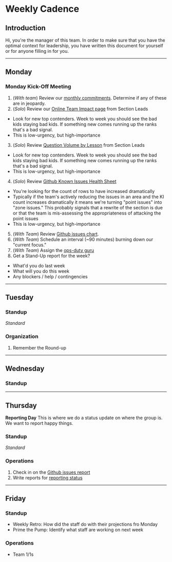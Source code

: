 # Weekly Cadence

## Introduction

Hi, you're the manager of this team. In order to make sure that you have the
optimal context for leadership, you have written this document for yourself or
for anyone filling in for you.

----

## Monday

### Monday Kick-Off Meeting

1. (_With team_) Review our [monthly commitments](./this_month.md). Determine
   if any of these are in jeopardy.
2. (_Solo_) Review our [Online Team Impact page][impact-page] from Section Leads
  * Look for new top contenders. Week to week you should see the bad kids
    staying bad kids. If something new comes running up the ranks that's a bad
    signal.
  * This is low-urgency, but high-importance
3. (_Solo_) Review [Question Volume by Lesson][qvl] from Section Leads
  * Look for new top contenders. Week to week you should see the bad kids
    staying bad kids. If something new comes running up the ranks that's a bad
    signal.
  * This is low-urgency, but high-importance
4. (_Solo_) Review [Github Known Issues Health Sheet][gki]
  * You're looking for the count of rows to have increased dramatically
  * Typically if the team's actively reducing the issues in an area and the KI
    count increases dramatically it means we're turning "point issues" into
    "zone issues." This probably signals that a rewrite of the section is due
    or that the team is mis-assessing the appropriateness of attacking the
    point issues
  * This is low-urgency, but high-importance
5. (_With Team_) Review [Github issues chart][gir].
6. (_With Team_) Schedule an interval (~90 minutes) burning down our "current focus."
7. (_With Team_) Assign the [ops-duty guru](./ops-guru-duty.md)
8. Get a Stand-Up report for the week?
  * What'd you do last week
  * What will you do this week
  * Any blockers / help / contingencies

----

## Tuesday

### Standup

_Standard_

### Organization

1. Remember the Round-up

----

## Wednesday

### Standup

----

## Thursday

**Reporting Day** This is where we do a status update on where the group is. We
want to report happy things.

### Standup

_Standard_

### Operations

1. Check in on the [Github issues report][gir]
2. Write reports for [reporting status][statusrep]


----

## Friday

### Standup

* Weekly Retro: How did the staff do with their projections fro Monday
* Prime the Pump: Identify what staff are working on next week

### Operations

* Team 1/1s

[statusrep]: https://docs.google.com/spreadsheets/d/1B4oa6VlI6_RIQ3uVN2lra1UoEtxxgYtk6Dp0w-KcBeE/edit#gid=374068213
[gir]: http://instruction.learn.co/curriculum/github_issues_report/
[ia]: ./instructor_app.md
[impact-page]: https://docs.google.com/spreadsheets/d/1F-ePaB2qNIZbb-RxMZ5gSJyrsQvvqiUMfhj4gqneC-M/edit#gid=0
[qvl]: https://docs.google.com/spreadsheets/d/10XLji3-013RWPKNr9WxqiqNobSYWfcat1JJKsIAhDEU/edit?ts=5a8214e8#gid=0
[gki]: https://docs.google.com/spreadsheets/d/1YUKD-N4XSkn-T4-biA6N1n9LGZDW-qwYhxAH2JAsyMo/edit?ts=5a90379e#gid=0
